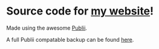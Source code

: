 # Source code for [my website](https://dill.moe)!

Made using the awesome [Publii](https://getpublii.com).

A full Publii compatable backup can be found [here](https://github.com/dillfrescott/dill.moe-backup).
